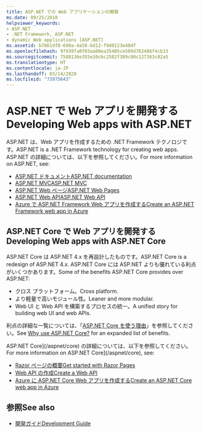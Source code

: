 ```yaml
---
title: ASP.NET での Web アプリケーションの開発
ms.date: 09/25/2018
helpviewer_keywords:
- ASP.NET
- .NET Framework, ASP.NET
- dynamic Web applications [ASP.NET]
ms.assetid: b7861df0-690a-4a58-bd12-f9d0123e40df
ms.openlocfilehash: 9f939fa0f03aa00ea35405ce569d762486f4cb33
ms.sourcegitcommit: 7588136e355e10cbc2582f389c90c127363c02a5
ms.translationtype: HT
ms.contentlocale: ja-JP
ms.lasthandoff: 03/14/2020
ms.locfileid: "73975643"
---
```

# <a name="developing-web-apps-with-aspnet"></a><span data-ttu-id="4fb6c-102">ASP.NET で Web アプリを開発する</span><span class="sxs-lookup"><span data-stu-id="4fb6c-102">Developing Web apps with ASP.NET</span></span>

<span data-ttu-id="4fb6c-103">ASP.NET は、Web アプリを作成するための .NET Framework テクノロジです。</span><span class="sxs-lookup"><span data-stu-id="4fb6c-103">ASP.NET is a .NET Framework technology for creating web apps.</span></span> <span data-ttu-id="4fb6c-104">ASP.NET の詳細については、以下を参照してください。</span><span class="sxs-lookup"><span data-stu-id="4fb6c-104">For more information on ASP.NET, see:</span></span>

- [<span data-ttu-id="4fb6c-105">ASP.NET ドキュメント</span><span class="sxs-lookup"><span data-stu-id="4fb6c-105">ASP.NET documentation</span></span>](/aspnet/overview)
- [<span data-ttu-id="4fb6c-106">ASP.NET MVC</span><span class="sxs-lookup"><span data-stu-id="4fb6c-106">ASP.NET MVC</span></span>](https://dotnet.microsoft.com/apps/aspnet/mvc)
- [<span data-ttu-id="4fb6c-107">ASP.NET Web ページ</span><span class="sxs-lookup"><span data-stu-id="4fb6c-107">ASP.NET Web Pages</span></span>](https://dotnet.microsoft.com/apps/aspnet/web-apps)
- [<span data-ttu-id="4fb6c-108">ASP.NET Web API</span><span class="sxs-lookup"><span data-stu-id="4fb6c-108">ASP.NET Web API</span></span>](https://dotnet.microsoft.com/apps/aspnet/apis)  
- [<span data-ttu-id="4fb6c-109">Azure で ASP.NET Framework Web アプリを作成する</span><span class="sxs-lookup"><span data-stu-id="4fb6c-109">Create an ASP.NET Framework web app in Azure</span></span>](/azure/app-service/app-service-web-get-started-dotnet-framework)

## <a name="developing-web-apps-with-aspnet-core"></a><span data-ttu-id="4fb6c-110">ASP.NET Core で Web アプリを開発する</span><span class="sxs-lookup"><span data-stu-id="4fb6c-110">Developing Web apps with ASP.NET Core</span></span>

<span data-ttu-id="4fb6c-111">ASP.NET Core は ASP.NET 4.x を再設計したものです。</span><span class="sxs-lookup"><span data-stu-id="4fb6c-111">ASP.NET Core is a redesign of ASP.NET 4.x.</span></span> <span data-ttu-id="4fb6c-112">ASP.NET Core には ASP.NET よりも優れている利点がいくつかあります。</span><span class="sxs-lookup"><span data-stu-id="4fb6c-112">Some of the benefits ASP.NET Core provides over ASP.NET:</span></span>

- <span data-ttu-id="4fb6c-113">クロス プラットフォーム。</span><span class="sxs-lookup"><span data-stu-id="4fb6c-113">Cross platform.</span></span>
- <span data-ttu-id="4fb6c-114">より軽量で高いモジュール性。</span><span class="sxs-lookup"><span data-stu-id="4fb6c-114">Leaner and more modular.</span></span>
- <span data-ttu-id="4fb6c-115">Web UI と Web API を構築するプロセスの統一。</span><span class="sxs-lookup"><span data-stu-id="4fb6c-115">A unified story for building web UI and web APIs.</span></span>

<span data-ttu-id="4fb6c-116">利点の詳細な一覧については、「[ASP.NET Core を使う理由](/aspnet/core#why-choose-aspnet-core)」を参照してください。</span><span class="sxs-lookup"><span data-stu-id="4fb6c-116">See [Why use ASP.NET Core?](/aspnet/core#why-choose-aspnet-core) for an expanded list of benefits.</span></span>

<span data-ttu-id="4fb6c-117">ASP.NET Core](/aspnet/core) の詳細については、以下を参照してください。</span><span class="sxs-lookup"><span data-stu-id="4fb6c-117">For more information on ASP.NET Core](/aspnet/core), see:</span></span>

- [<span data-ttu-id="4fb6c-118">Razor ページの概要</span><span class="sxs-lookup"><span data-stu-id="4fb6c-118">Get started with Razor Pages</span></span>](/aspnet/core/tutorials/razor-pages/razor-pages-start)
- [<span data-ttu-id="4fb6c-119">Web API の作成</span><span class="sxs-lookup"><span data-stu-id="4fb6c-119">Create a Web API</span></span>](/aspnet/core/tutorials/first-web-api)
- [<span data-ttu-id="4fb6c-120">Azure に ASP.NET Core Web アプリを作成する</span><span class="sxs-lookup"><span data-stu-id="4fb6c-120">Create an ASP.NET Core web app in Azure</span></span>](/azure/app-service/app-service-web-get-started-dotnet)
  
## <a name="see-also"></a><span data-ttu-id="4fb6c-121">参照</span><span class="sxs-lookup"><span data-stu-id="4fb6c-121">See also</span></span>

- [<span data-ttu-id="4fb6c-122">開発ガイド</span><span class="sxs-lookup"><span data-stu-id="4fb6c-122">Development Guide</span></span>](development-guide.md)
